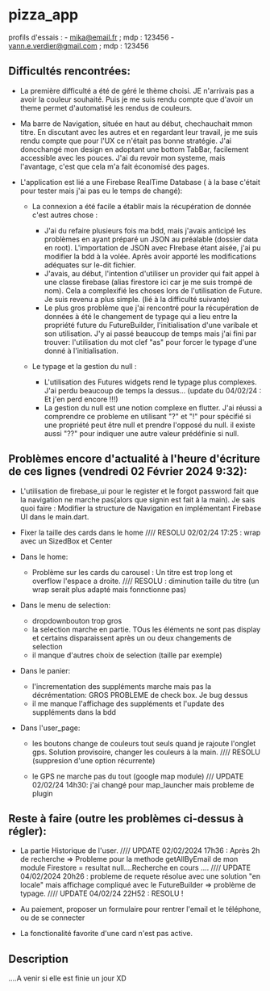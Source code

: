 # pizza_app

profils d'essais : 
    - mika@email.fr ; mdp : 123456
    - yann.e.verdier@gmail.com ; mdp : 123456

## Difficultés rencontrées:

- La première difficulté a été de géré le thème choisi. JE n'arrivais pas a avoir la couleur souhaité.
    Puis je me suis rendu compte que d'avoir un theme permet d'automatisé les rendus de couleurs.

- Ma barre de Navigation, située en haut au début, chechauchait mmon titre.
    En discutant avec les autres et en regardant leur travail, je me suis rendu compte que pour l'UX ce n'était pas bonne stratégie.
    J'ai doncchangé mon design en adoptant une bottom TabBar, facilement accessible avec les pouces. 
    J'ai du revoir mon systeme, mais l'avantage, c'est que cela m'a fait économisé des pages.

- L'application est lié a une Firebase RealTime Database ( à la base c'était pour tester mais j'ai pas eu le temps de changé):
    * La connexion a été facile a établir mais la récupération de donnée c'est autres chose :
        - J'ai du refaire plusieurs fois ma bdd, mais j'avais anticipé les problèmes en ayant préparé un JSON au préalable (dossier data en root).
            L'importation de JSON avec FIrebase étant aisée, j'ai pu modifier la bdd à la volée. Après avoir apporté les modifications adéquates sur le-dit fichier.
        - J'avais, au début, l'intention d'utiliser un provider qui fait appel à une classe firebase (alias firestore ici car je me suis trompé de nom). Cela a complexifié les choses lors de l'utilisation de Future.
            Je suis revenu a plus simple. (lié à la difficulté suivante)
        - Le plus gros problème que j'ai rencontré pour la récupération de données à été le changement de typage qui a lieu entre la propriété future du FutureBuilder, l'initialisation d'une varibale et son utilisation.
            J'y ai passé beaucoup de temps mais j'ai fini par trouver: l'utilisation du mot clef  "as" pour forcer le typage d'une donné à l'initialisation.

    *  Le typage et la gestion du null :
        - L'utilisation des Futures widgets rend le typage plus complexes. J'ai perdu beaucoup de temps la dessus... (update du 04/02/24 : Et j'en perd encore !!!)
        - La gestion du null est une notion complexe en flutter. J'ai réussi a comprendre ce probleme en utilisant "?" et "!" pour spécifié si une propriété peut être null et prendre l'opposé du null. il existe aussi "??" pour indiquer une autre valeur prédéfinie si null.

## Problèmes encore d'actualité à l'heure d'écriture de ces lignes (vendredi 02 Février 2024 9:32):

* L'utilisation de firebase_ui pour le register et le forgot password fait que la navigation ne marche pas(alors que signin est fait à la main). 
    Je sais quoi faire : Modifier la structure de Navigation en implémentant Firebase UI dans le main.dart. 

* Fixer la taille des cards dans le home //// RESOLU 02/02/24 17:25 : wrap avec un SizedBox et Center

* Dans le home: 
    - Problème sur les cards du carousel : Un titre est trop long et overflow l'espace a droite. //// RESOLU : diminution taille du titre (un wrap serait plus adapté mais fonnctionne pas)

* Dans le menu de selection:
    - dropdownbouton trop gros
    - la selection marche en partie. TOus les éléments ne sont pas display et certains disparaissent après un ou deux changements de selection
    - il manque d'autres choix de selection (taille par exemple)

* Dans le panier: 
    - l'incrementation des suppléments marche mais pas la décrémentation: GROS PROBLEME de check box. Je bug dessus
    - il me manque l'affichage des suppléments et l'update des suppléments dans la bdd

* Dans l'user_page:
    - les boutons change de couleurs tout seuls quand je rajoute l'onglet gps. Solution provisoire, changer les couleurs à la main. //// RESOLU (suppresion d'une option récurrente)
    
    - le GPS ne marche pas du tout (google map module) /// UPDATE 02/02/24 14h30: j'ai changé pour map_launcher mais probleme de plugin

## Reste à faire (outre les problèmes ci-dessus à régler):

* La partie Historique de l'user. //// UPDATE 02/02/2024 17h36 : Après 2h de recherche => Probleme pour la methode getAllByEmail de mon module Firestore = resultat null....Recherche en cours .... //// UPDATE 04/02/2024 20h26 : probleme de requete résolue avec une solution "en locale"  mais affichage compliqué avec le FutureBuilder => problème de typage. //// UPDATE 04/02/24 22H52 : RESOLU !
    
* Au paiement, proposer un formulaire pour rentrer l'email et le téléphone, ou de se connecter

* La fonctionalité favorite d'une card n'est pas active.

## Description

....A venir si elle est finie un jour XD
